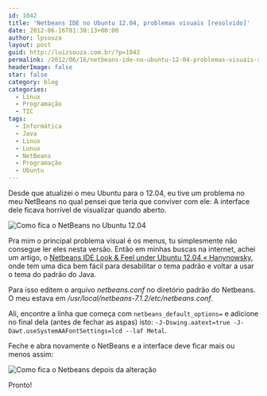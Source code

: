 ```yaml
---
id: 1042
title: 'Netbeans IDE no Ubuntu 12.04, problemas visuais [resolvido]'
date: 2012-06-16T01:38:13+00:00
author: lpsouza
layout: post
guid: http://luizsouza.com.br/?p=1042
permalink: /2012/06/16/netbeans-ide-no-ubuntu-12-04-problemas-visuais-resolvido/
headerImage: false
star: false
category: blog
categories:
  - Linux
  - Programação
  - TIC
tags:
  - Informática
  - Java
  - Linux
  - Lunux
  - NetBeans
  - Programação
  - Ubuntu
---
```

Desde que atualizei o meu Ubuntu para o 12.04, eu tive um problema no meu NetBeans no qual pensei que teria que conviver com ele: A interface dele ficava horrível de visualizar quando aberto.

![Como fica o NetBeans no Ubuntu 12.04](wp-content/upload/2012/06/Captura-de-tela-de-2012-06-16-011910.png)

Pra mim o principal problema visual é os menus, tu simplesmente não consegue ler eles nesta versão. Então em minhas buscas na internet, achei um artigo, o [Netbeans IDE Look & Feel under Ubuntu 12.04 « Hanynowsky](http://hanynowsky.wordpress.com/2012/04/27/netbeans-ide-look-feel-under-ubuntu-12-04/), onde tem uma dica bem fácil para desabilitar o tema padrão e voltar a usar o tema do padrão do Java.

Para isso editem o arquivo _netbeans.conf_ no diretório padrão do Netbeans. O meu estava em _/usr/local/netbeans-7.1.2/etc/netbeans.conf_.

Ali, encontre a linha que começa com `netbeans_default_options=` e adicione no final dela (antes de fechar as aspas) isto: `-J-Dswing.aatext=true -J-Dawt.useSystemAAFontSettings=lcd --laf Metal`.

Feche e abra novamente o NetBeans e a interface deve ficar mais ou menos assim:

![Como fica o Netbeans depois da alteração](wp-content/upload/2012/06/Captura-de-tela-de-2012-06-16-013347.png)

Pronto!
